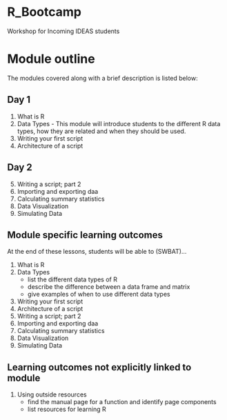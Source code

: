# R_Bootcamp
Workshop for Incoming IDEAS students

# Module outline
The modules covered along with a brief description is listed below: 
## Day 1
  1.  What is R
  2.  Data Types
    - This module will introduce students to the different R data types, how they are related and when they should be used.  
  3.  Writing your first script
  4.  Architecture of a script
## Day 2
  5.  Writing a script; part 2
  6.  Importing and exporting daa
  7.  Calculating summary statistics
  8.  Data Visualization
  9.  Simulating Data
  
## Module specific learning outcomes
At the end of these lessons, students will be able to (SWBAT)...
  1.  What is R
  2.  Data Types
      - list the different data types of R
      - describe the difference between a data frame and matrix
      - give examples of when to use different data types
  3.  Writing your first script
  4.  Architecture of a script
  5.  Writing a script; part 2
  6.  Importing and exporting daa
  7.  Calculating summary statistics
  8.  Data Visualization
  9.  Simulating Data
  
## Learning outcomes not explicitly linked to module
1. Using outside resources 
      - find the manual page for a function and identify page components
      - list resources for learning R 
